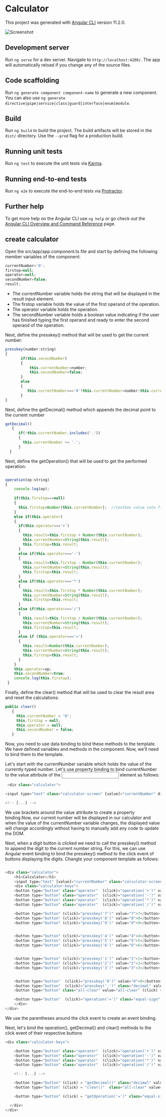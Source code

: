 # Calculator

This project was generated with [Angular CLI](https://github.com/angular/angular-cli) version 11.2.0.

![Screenshot](Capture.PNG)

## Development server

Run `ng serve` for a dev server. Navigate to `http://localhost:4200/`. The app will automatically reload if you change any of the source files.

## Code scaffolding

Run `ng generate component component-name` to generate a new component. You can also use `ng generate directive|pipe|service|class|guard|interface|enum|module`.

## Build

Run `ng build` to build the project. The build artifacts will be stored in the `dist/` directory. Use the `--prod` flag for a production build.

## Running unit tests

Run `ng test` to execute the unit tests via [Karma](https://karma-runner.github.io).

## Running end-to-end tests

Run `ng e2e` to execute the end-to-end tests via [Protractor](http://www.protractortest.org/).

## Further help

To get more help on the Angular CLI use `ng help` or go check out the [Angular CLI Overview and Command Reference](https://angular.io/cli) page.

## create calculator 
Open the src/app/app.component.ts file and start by defining the following member variables of the component:
```javascript
currentNumber='0'; 
firstop=null;
operator=null;
secondNumber=false; 
result; 
```
* The currentNumber variable holds the string that will be displayed in the result input element.
* The firstop variable holds the value of the first operand of the operation.
* The operator variable holds the operation.
* The secondNumber variable holds a boolean value indicating if the user has finished typing the first operand and ready to enter the second operand of the operation.

Next, define the presskey() method that will be used to get the current number:
```javascript
presskey(number:string) 
{ 
       if(this.secondNumber) 
       {
           this.currentNumber=number;  
           this.secondNumber=false;  
       }
       else
       {
          this.currentNumber==='0'?this.currentNumber=number:this.currentNumber+=number; 
       }    
}   
```
Next, define the getDecimal() method which appends the decimal point to the current number

```javascript
getDecimal()
   {
      if(!this.currentNumber.includes('.'))
      {
        this.currentNumber += '.'; 
      }
  }
  ```
  Next, define the getOperation() that will be used to get the performed operation:
  
  ```javascript

operation(op:string)	
{
      console.log(op);  
      
      if(this.firstop===null)
      {
        this.firstop=Number(this.currentNumber);  //textbox value into firstop
      }
      else if(this.operator)
      {
        if(this.operator==='+')
        {
          this.result=this.firstop + Number(this.currentNumber);  
          this.currentNumber=String(this.result);
          this.firstop=this.result;
        }
        else if(this.operator==='-')
        {
          this.result=this.firstop - Number(this.currentNumber);
          this.currentNumber=String(this.result);
          this.firstop=this.result;
        }
        else if(this.operator==='*')
        {
          this.result=this.firstop * Number(this.currentNumber);
          this.currentNumber=String(this.result);
          this.firstop=this.result;
        }
        else if(this.operator==='/')
        {
          this.result=this.firstop / Number(this.currentNumber);
          this.currentNumber=String(this.result);
          this.firstop=this.result;
        }
        else if (this.operator==='=')
        {
          this.result=Number(this.currentNumber);
          this.currentNumber=String(this.result);
          this.firstop=this.result;
        }
      }
      this.operator=op;
      this.secondNumber=true;
      console.log(this.firstop);
   }

   ```

Finally, define the clear() method that will be used to clear the result area and reset the calculations:
```javascript
public clear() 
   {
     this.currentNumber = '0';
     this.firstop = null;
     this.operator = null;
     this.secondNumber = false;
   }
```
Now, you need to use data binding to bind these methods to the template.
We have defined variables and methods in the component. Now, we'll need to bind them to the template.

Let's start with the currentNumber variable which holds the value of the currently typed number. Let's use property binding to bind currentNumber to the value attribute of the <input> element as follows:
   ```javascript
    <div class="calculator">

  <input type="text" class="calculator-screen" [value]="currentNumber" disabled />

  <!-- [...] -->
  ```
We use brackets around the value attribute to create a property binding.Now, our current number will be displayed in our calculator and when the value of the currentNumber variable changes, the displayed value will change accordingly without having to manually add any code to update the DOM.

Next, when a digit button is clicked we need to call the presskey() method to append the digit to the current number string. For this, we can use Angular event binding to bind the presskey() method to the click event of buttons displaying the digits. Changte your component template as follows:
```javascript

<div class="calculator">
    <h1>Calculator</h1>
    <input type="text" [value]="currentNumber" class="calculator-screen" disabled><br>
    <div class="calculator-keys">
    <button type="button" class="operator"  (click)="operation('+')" value="+">+</button>
    <button type="button" class="operator"  (click)="operation('-')" value="-">-</button>
    <button type="button" class="operator"  (click)="operation('*')" value="*">&times;</button>
    <button type="button" class="operator"  (click)="operation('/')" value="/">&divide;</button>

    <button type="button" (click)="presskey('7')" value="7">7</button>
    <button type="button" (click)="presskey('8')" value="8">8</button>
    <button type="button" (click)="presskey('9')" value="9">9</button>


    <button type="button" (click)="presskey('4')" value="4">4</button>
    <button type="button" (click)="presskey('5')" value="5">5</button>
    <button type="button" (click)="presskey('6')" value="6">6</button>


    <button type="button" (click)="presskey('1')" value="1">1</button>
    <button type="button" (click)="presskey('2')" value="2">2</button>
    <button type="button" (click)="presskey('3')" value="3">3</button>


    <button type="button"  (click)="presskey('0')" value="0">0</button>
    <button type="button"  (click)="presskey('.')" class="decimal" value=".">.</button>
    <button type="button" class="all-clear" value="all-clear" (click) = "clear()">AC</button>

    <button type="button"  (click)="operation('=')" class="equal-sign" value="=">=</button>
    </div>  
</div>

```
We use the parentheses around the click event to create an event binding.

Next, let's bind the operation(), getDecimal() and clear() methods to the click event of their respective buttons

```javascript
<div class="calculator-keys">

    <button type="button" class="operator"  (click)="operation('+')" value="+">+</button>
    <button type="button" class="operator"  (click)="operation('-')" value="-">-</button>
    <button type="button" class="operator"  (click)="operation('*')" value="*">&times;</button>
    <button type="button" class="operator"  (click)="operation('/')" value="/">&divide;</button>

    <!-- [...] -->

    <button type="button" (click) = "getDecimal()" class="decimal" value=".">.</button>
    <button type="button" (click) = "clear()"  class="all-clear" value="all-clear">AC</button>

    <button type="button" (click) = "getOperation('=')" class="equal-sign" value="=">=</button>

  </div>
</div>    
```

